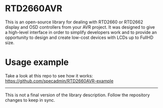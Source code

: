 # RTD2660AVR
This is an open-source library for dealing with RTD2660 or RTD2662 display and OSD controllers from your AVR project. It was designed to give a high-level interface in order to simplify developers work and to provide an opportunity to design and create low-cost devices with LCDs up to FullHD size.

# Usage example
Take a look at this repo to see how it works: https://github.com/specadmin/RTD2660AVR-example

----
This is not a final version of the library description. Follow the repository changes to keep in sync.

